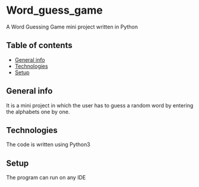 # Word_guess_game
A Word Guessing Game mini project written in Python
## Table of contents
* [General info](#general-info)
* [Technologies](#technologies)
* [Setup](#setup)

## General info
It is a mini project in which the user has to guess a random word by entering the alphabets one by one. 
	
## Technologies
The code is written using Python3
	
## Setup
The program can run on any IDE
